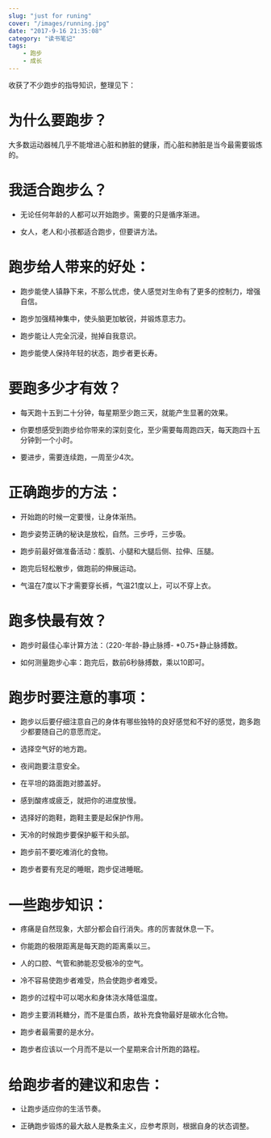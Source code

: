 ```yaml
---
slug: "just for runing"
cover: "/images/running.jpg"
date: "2017-9-16 21:35:08"
category: "读书笔记"
tags:
    - 跑步
    - 成长
---
```

收获了不少跑步的指导知识，整理见下：

# 为什么要跑步？

大多数运动器械几乎不能增进心脏和肺脏的健康，而心脏和肺脏是当今最需要锻炼的。

# 我适合跑步么？

- 无论任何年龄的人都可以开始跑步。需要的只是循序渐进。

- 女人，老人和小孩都适合跑步，但要讲方法。

# 跑步给人带来的好处：

- 跑步能使人镇静下来，不那么忧虑，使人感觉对生命有了更多的控制力，增强自信。

- 跑步加强精神集中，使头脑更加敏锐，并锻炼意志力。

- 跑步能让人完全沉浸，抛掉自我意识。

- 跑步能使人保持年轻的状态，跑步者更长寿。

# 要跑多少才有效？

- 每天跑十五到二十分钟，每星期至少跑三天，就能产生显著的效果。

- 你要想感受到跑步给你带来的深刻变化，至少需要每周跑四天，每天跑四十五分钟到一个小时。

- 要进步，需要连续跑，一周至少4次。

# 正确跑步的方法：

- 开始跑的时候一定要慢，让身体渐热。

- 跑步姿势正确的秘诀是放松，自然。三步呼，三步吸。

- 跑步前最好做准备活动：腹肌、小腿和大腿后侧、拉伸、压腿。

- 跑完后轻松散步，做跑前的伸展运动。

- 气温在7度以下才需要穿长裤，气温21度以上，可以不穿上衣。

# 跑多快最有效？

- 跑步时最佳心率计算方法：（220-年龄-静止脉搏- *0.75+静止脉搏数。

- 如何测量跑步心率：跑完后，数前6秒脉搏数，乘以10即可。

# 跑步时要注意的事项：

- 跑步以后要仔细注意自己的身体有哪些独特的良好感觉和不好的感觉，跑多跑少都要随自己的意愿而定。

- 选择空气好的地方跑。

- 夜间跑要注意安全。

- 在平坦的路面跑对膝盖好。

- 感到酸疼或疲乏，就把你的进度放慢。

- 选择好的跑鞋，跑鞋主要是起保护作用。

- 天冷的时候跑步要保护躯干和头部。

- 跑步前不要吃难消化的食物。

- 跑步者要有充足的睡眠，跑步促进睡眠。

# 一些跑步知识：

- 疼痛是自然现象，大部分都会自行消失。疼的厉害就休息一下。

- 你能跑的极限距离是每天跑的距离乘以三。

- 人的口腔、气管和肺能忍受极冷的空气。

- 冷不容易使跑步者难受，热会使跑步者难受。

- 跑步的过程中可以喝水和身体浇水降低温度。

- 跑步主要消耗糖分，而不是蛋白质，故补充食物最好是碳水化合物。

- 跑步者最需要的是水分。

- 跑步者应该以一个月而不是以一个星期来合计所跑的路程。

# 给跑步者的建议和忠告：

- 让跑步适应你的生活节奏。

- 正确跑步锻炼的最大敌人是教条主义，应参考原则，根据自身的状态调整。